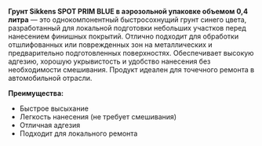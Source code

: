 **Грунт Sikkens SPOT PRIM BLUE в аэрозольной упаковке объемом 0,4 литра** — это однокомпонентный быстросохнущий грунт синего цвета, разработанный для локальной подготовки небольших участков перед нанесением финишных покрытий. Отлично подходит для обработки отшлифованных или поврежденных зон на металлических и предварительно подготовленных поверхностях. Обеспечивает высокую адгезию, хорошую укрывистость и удобство нанесения без необходимости смешивания. Продукт идеален для точечного ремонта в автомобильной отрасли.

**Преимущества:**

- Быстрое высыхание
- Легкость нанесения (не требует смешивания)
- Отличная адгезия
- Подходит для локального ремонта
